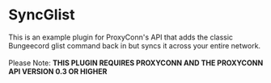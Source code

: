 SyncGlist
===========
This is an example plugin for ProxyConn's API that adds the classic Bungeecord glist command back in but syncs it across your entire network.<br><br>Please Note: **THIS PLUGIN REQUIRES PROXYCONN AND THE PROXYCONN API VERSION 0.3 OR HIGHER**